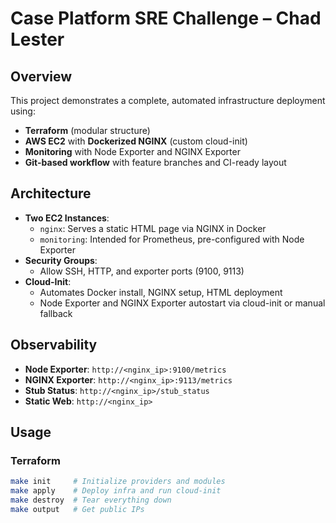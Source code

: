 # Case Platform SRE Challenge – Chad Lester

## Overview

This project demonstrates a complete, automated infrastructure deployment using:

- **Terraform** (modular structure)
- **AWS EC2** with **Dockerized NGINX** (custom cloud-init)
- **Monitoring** with Node Exporter and NGINX Exporter
- **Git-based workflow** with feature branches and CI-ready layout

## Architecture

- **Two EC2 Instances**:
  - `nginx`: Serves a static HTML page via NGINX in Docker
  - `monitoring`: Intended for Prometheus, pre-configured with Node Exporter
- **Security Groups**:
  - Allow SSH, HTTP, and exporter ports (9100, 9113)
- **Cloud-Init**:
  - Automates Docker install, NGINX setup, HTML deployment
  - Node Exporter and NGINX Exporter autostart via cloud-init or manual fallback

## Observability

- **Node Exporter**: `http://<nginx_ip>:9100/metrics`
- **NGINX Exporter**: `http://<nginx_ip>:9113/metrics`
- **Stub Status**: `http://<nginx_ip>/stub_status`
- **Static Web**: `http://<nginx_ip>`

## Usage

### Terraform

```bash
make init     # Initialize providers and modules
make apply    # Deploy infra and run cloud-init
make destroy  # Tear everything down
make output   # Get public IPs

